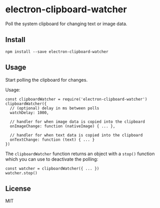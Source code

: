 # electron-clipboard-watcher

Poll the system clipboard for changing text or image data.

## Install

`npm install --save electron-clipboard-watcher`

## Usage

Start polling the clipboard for changes.

Usage:

```
const clipboardWatcher = require('electron-clipboard-watcher')
clipboardWatcher({
  // (optional) delay in ms between polls
  watchDelay: 1000,

  // handler for when image data is copied into the clipboard
  onImageChange: function (nativeImage) { ... },

  // handler for when text data is copied into the clipboard
  onTextChange: function (text) { ... }
})
```

The `clipboardWatcher` function returns an object with a `stop()`
function which you can use to deactivate the polling:

```
const watcher = clipboardWatcher({ ... })
watcher.stop()
```

## License

MIT
